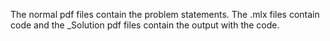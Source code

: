 The normal pdf files contain the problem statements. The .mlx files contain code and the _Solution pdf files contain the output with the code.
